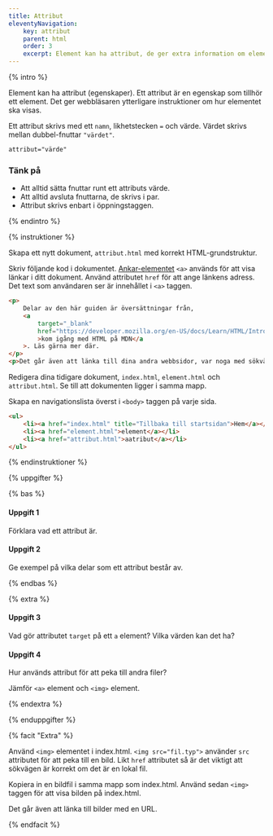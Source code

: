 ```yaml
---
title: Attribut
eleventyNavigation:
    key: attribut
    parent: html
    order: 3
    excerpt: Element kan ha attribut, de ger extra information om elementet.
---
```


{% intro %}

Element kan ha attribut (egenskaper). Ett attribut är en egenskap som tillhör ett element. Det ger webbläsaren ytterligare instruktioner om hur elementet ska visas.

Ett attribut skrivs med ett `namn`, likhetstecken `=` och värde. Värdet skrivs mellan dubbel-fnuttar `"värdet"`.

```html
attribut="värde"
```


### Tänk på

-   Att alltid sätta fnuttar runt ett attributs värde.
-   Att alltid avsluta fnuttarna, de skrivs i par.
-   Attribut skrivs enbart i öppningstaggen.

{% endintro %}

{% instruktioner %}

Skapa ett nytt dokument, ```attribut.html``` med korrekt HTML-grundstruktur.

Skriv följande kod i dokumentet. [Ankar-elementet](https://developer.mozilla.org/en-US/docs/Web/HTML/Element/a) `<a>` används för att visa länkar i ditt dokument. Använd attributet `href` för att ange länkens adress. Det text som användaren ser är innehållet i `<a>` taggen.

```html
<p>
    Delar av den här guiden är översättningar från,
    <a
        target="_blank"
        href="https://developer.mozilla.org/en-US/docs/Learn/HTML/Introduction_to_HTML/Getting_started"
        >kom igång med HTML på MDN</a
    >. Läs gärna mer där.
</p>
<p>Det går även att länka till dina andra webbsidor, var noga med sökvägen.</p>
```

Redigera dina tidigare dokument, ```index.html```, ```element.html``` och ```attribut.html```. Se till att dokumenten ligger i samma mapp. 

Skapa en navigationslista överst i `<body>` taggen på varje sida.

```html
<ul>
    <li><a href="index.html" title="Tillbaka till startsidan">Hem</a></li>
    <li><a href="element.html">element</a></li>
    <li><a href="attribut.html">aatribut</a></li>
</ul>
```

{% endinstruktioner %}

{% uppgifter %}

{% bas %}

#### Uppgift 1

Förklara vad ett attribut är.

#### Uppgift 2

Ge exempel på vilka delar som ett attribut består av.

{% endbas %}

{% extra %}

#### Uppgift 3

Vad gör attributet `target` på ett `a` element? Vilka värden kan det ha?
#### Uppgift 4

Hur används attribut för att peka till andra filer?

Jämför `<a>` element och `<img>` element.

{% endextra %}

{% enduppgifter %}

{% facit "Extra" %}

Använd `<img>` elementet i index.html. `<img src="fil.typ">` använder `src` attributet för att peka till en bild. Likt `href` attributet så är det viktigt att sökvägen är korrekt om det är en lokal fil.

Kopiera in en bildfil i samma mapp som index.html. Använd sedan `<img>` taggen för att visa bilden på index.html.

Det går även att länka till bilder med en URL.

{% endfacit %}
